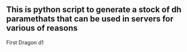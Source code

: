 ## This is python script to generate a stock of dh paramethats that can be used in servers for various of reasons

First Dragon d1

